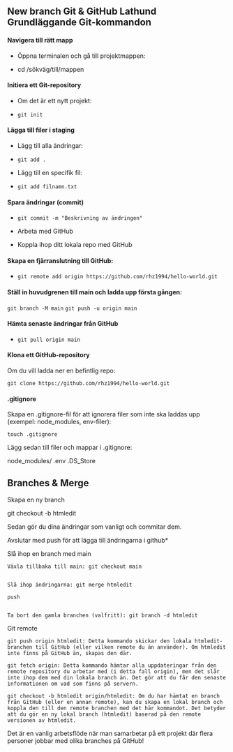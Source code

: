## New branch Git & GitHub Lathund Grundläggande Git-kommandon

#### Navigera till rätt mapp

- Öppna terminalen och gå till projektmappen:

- cd /sökväg/till/mappen

#### Initiera ett Git-repository

- Om det är ett nytt projekt:

- `git init`

#### Lägga till filer i staging

- Lägg till alla ändringar:

- `git add .`

- Lägg till en specifik fil:

- `git add filnamn.txt`

#### Spara ändringar (commit)

- `git commit -m "Beskrivning av ändringen"`

- Arbeta med GitHub

- Koppla ihop ditt lokala repo med GitHub

#### Skapa en fjärranslutning till GitHub:

- `git remote add origin https://github.com/rhz1994/hello-world.git`

#### Ställ in huvudgrenen till main och ladda upp första gången:

`git branch -M main`
`git push -u origin main`

#### Hämta senaste ändringar från GitHub

- `git pull origin main`

#### Klona ett GitHub-repository

Om du vill ladda ner en befintlig repo:

`git clone https://github.com/rhz1994/hello-world.git`

#### .gitignore

Skapa en .gitignore-fil för att ignorera filer som inte ska laddas upp (exempel: node_modules, env-filer):

`touch .gitignore`

Lägg sedan till filer och mappar i .gitignore:

node_modules/
.env
.DS_Store

## Branches & Merge

Skapa en ny branch

git checkout -b htmledit

Sedan gör du dina ändringar som vanligt och commitar dem.

Avslutar med push för att lägga till ändringarna i github\*

Slå ihop en branch med main

    Växla tillbaka till main: git checkout main


    Slå ihop ändringarna: git merge htmledit

    push


    Ta bort den gamla branchen (valfritt): git branch -d htmledit

Git remote

    git push origin htmledit: Detta kommando skickar den lokala htmledit-branchen till GitHub (eller vilken remote du än använder). Om htmledit inte finns på GitHub än, skapas den där.

    git fetch origin: Detta kommando hämtar alla uppdateringar från den remote repository du arbetar med (i detta fall origin), men det slår inte ihop dem med din lokala branch än. Det gör att du får den senaste informationen om vad som finns på servern.

    git checkout -b htmledit origin/htmledit: Om du har hämtat en branch från GitHub (eller en annan remote), kan du skapa en lokal branch och koppla den till den remote branchen med det här kommandot. Det betyder att du gör en ny lokal branch (htmledit) baserad på den remote versionen av htmledit.

Det är en vanlig arbetsflöde när man samarbetar på ett projekt där flera personer jobbar med olika branches på GitHub!
